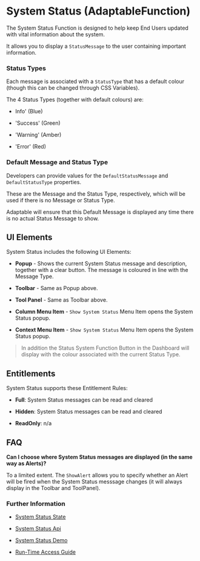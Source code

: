 # System Status (AdaptableFunction)

The System Status Function is designed to help keep End Users updated with vital information about the system.

It allows you to display a `StatusMessage` to the user containing important information.

### Status Types
Each message is associated with a `StatusType` that has a default colour (though this can be changed through CSS Variables).

The 4 Status Types (together with default colours) are:

- Info' (Blue)

- 'Success' (Green)

- 'Warning' (Amber)

- 'Error' (Red)

### Default Message and Status Type
Developers can provide values for the `DefaultStatusMessage` and `DefaultStatusType` properties.

These are the Message and the Status Type, respectively, which will be used if there is no Message or Status Type.

Adaptable will ensure that this Default Message is displayed any time there is no actual Status Message to show.


## UI Elements
System Status includes the following UI Elements:

- **Popup** - Shows the current System Status message and description, together with a clear button.  The message is coloured in line with the Message Type.

- **Toolbar** - Same as Popup above.

- **Tool Panel** - Same as Toolbar above.

- **Column Menu Item** - `Show System Status` Menu Item opens the System Status popup.

- **Context Menu Item** - `Show System Status` Menu Item opens the System Status popup.

> In addition the Status System Function Button in the Dashboard will display with the colour associated with the current Status Type.

## Entitlements
System Status supports these Entitlement Rules:

- **Full**: System Status messages can be read and cleared

- **Hidden**: System Status messages can be read and cleared

- **ReadOnly**: n/a


## FAQ

**Can I choose where System Status messages are displayed (in the same way as Alerts)?**

To a limited extent.  The `ShowAlert` allows you to specify whether an Alert will be fired when the System Status messsage changes (it will always display in the Toolbar and ToolPanel).

### Further Information

- [System Status State](https://api.adaptabletools.com/interfaces/_src_predefinedconfig_systemstatusstate_.systemstatusstate.html)

- [System Status Api](https://api.adaptabletools.com/interfaces/_src_api_systemstatusapi_.systemstatusapi.html)

- [System Status Demo](https://demo.adaptabletools.com/alertsmessages/aggridsystemstatusdemo)

- [Run-Time Access Guide](https://github.com/AdaptableTools/adaptable/blob/master/packages/adaptable/readme/guides/adaptable-runtime-access-guide.md)



